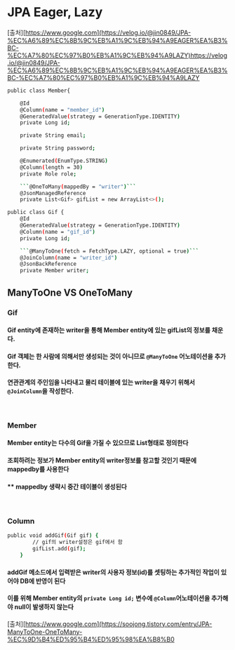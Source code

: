 # JPA Eager, Lazy

[출처][https://www.google.com](https://velog.io/@jin0849/JPA-%EC%A6%89%EC%8B%9C%EB%A1%9C%EB%94%A9EAGER%EA%B3%BC-%EC%A7%80%EC%97%B0%EB%A1%9C%EB%94%A9LAZY)https://velog.io/@jin0849/JPA-%EC%A6%89%EC%8B%9C%EB%A1%9C%EB%94%A9EAGER%EA%B3%BC-%EC%A7%80%EC%97%B0%EB%A1%9C%EB%94%A9LAZY

```bash
public class Member{

    @Id
    @Column(name = "member_id")
    @GeneratedValue(strategy = GenerationType.IDENTITY)
    private Long id;

    private String email;

    private String password;

    @Enumerated(EnumType.STRING)
    @Column(length = 30)
    private Role role;

    ```@OneToMany(mappedBy = "writer")```
    @JsonManagedReference
    private List<Gif> gifList = new ArrayList<>();
```

```bash
public class Gif {
    @Id
    @GeneratedValue(strategy = GenerationType.IDENTITY)
    @Column(name = "gif_id")
    private Long id;

    ```@ManyToOne(fetch = FetchType.LAZY, optional = true)```
    @JoinColumn(name = "writer_id")
    @JsonBackReference
    private Member writer;
```

## ManyToOne VS OneToMany
### Gif
#### Gif entity에 존재하는 writer을 통해 Member entity에 있는 gifList의 정보를 채운다.
#### Gif 객체는 한 사람에 의해서만 생성되는 것이 아니므로 ```@ManyToOne``` 어노테이션을 추가한다.
#### 연관관계의 주인임을 나타내고 물리 테이블에 있는 writer을 채우기 위해서 ```@JoinColumn```을 작성한다.

</br>

### Member
#### Member entity는 다수의 Gif을 가질 수 있으므로 List<Gif>형태로 정의한다
#### 조회하려는 정보가 Member entity의 writer정보를 참고할 것인기 때문에 mappedby를 사용한다
#### ** mappedby 생략시 중간 테이블이 생성된다
#### 

</br>

### Column
```bash
public void addGif(Gif gif) {
        // gif의 writer설정은 gif에서 함
        gifList.add(gif);
    }
```
#### addGif 메소드에서 입력받은 writer의 사용자 정보(id)를 셋팅하는 추가적인 작업이 있어야 DB에 반영이 된다
#### 이를 위해 Member entity의 ```private Long id;``` 변수에 ```@Column```어노테이션을 추가해야 null이 발생하지 않는다


[출처][https://www.google.com](https://soojong.tistory.com/entry/JPA-ManyToOne-OneToMany-%EC%9D%B4%ED%95%B4%ED%95%98%EA%B8%B0

